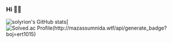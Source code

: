 ### Hi 👋👋
![solyrion's GitHub stats](https://github-readme-stats.vercel.app/api?username=solyrion&show_icons=true&theme=synthwave)[![Solved.ac Profile(http://mazassumnida.wtf/api/generate_badge?boj=ert1015)](https://solved.ac/ert1015)


<!--
**solyrion/solyrion** is a ✨ _special_ ✨ repository because its `README.md` (this file) appears on your GitHub profile.

Here are some ideas to get you started:

- 🔭 I’m currently working on ...
- 🌱 I’m currently learning ...
- 👯 I’m looking to collaborate on ...
- 🤔 I’m looking for help with ...
- 💬 Ask me about ...
- 📫 How to reach me: ...
- 😄 Pronouns: ...
- ⚡ Fun fact: ...
-->
